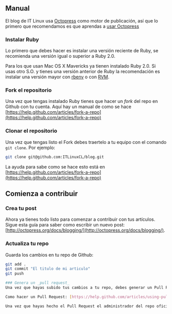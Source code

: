 ## Manual
El blog de IT Linux usa [Octopress](http://octopress.org/) como motor de publicación, así que lo primero que recomendamos es que aprendas a [usar Octopress](http://octopress.org/docs/)

### Instalar Ruby
Lo primero que debes hacer es instalar una versión reciente de Ruby, se recomienda una versión igual o superior a Ruby 2.0.

Para los que usan Mac OS X Mavericks ya tienen instalado Ruby 2.0. Si usas otro S.O. y tienes una versión anterior de Ruby la recomendación es instalar una versión mayor con [rbenv](https://github.com/sstephenson/rbenv) o con [RVM](https://rvm.io).


### Fork el repositorio
Una vez que tengas instalado Ruby tienes que hacer un _fork_ del repo en Github con tu cuenta. Aquí hay un manual de como se hace [https://help.github.com/articles/fork-a-repo](https://help.github.com/articles/fork-a-repo)

### Clonar el repositorio
Una vez que tengas listo el Fork debes traertelo a tu equipo con el comando ```git clone```. Por ejemplo:

```bash
git clone git@github.com:ITLinuxCL/blog.git
```

La ayuda para sabe como se hace esto está en [https://help.github.com/articles/fork-a-repo](https://help.github.com/articles/fork-a-repo)


## Comienza a contribuir

### Crea tu post
Ahora ya tienes todo listo para comenzar a contribuir con tus artículos. Sigue esta guía para saber como escribir un nuevo post: [http://octopress.org/docs/blogging/](http://octopress.org/docs/blogging/).

### Actualiza tu repo
Guarda los cambios en tu repo de Github:

```bash
git add .
git commit "El titulo de mi articulo"
git push

### Genera un _pull request_
Una vez que hayas subido tus cambios a tu repo, debes generar un Pull Request para actualizar el repositorio oficial.

Como hacer un Pull Request: [https://help.github.com/articles/using-pull-requests](https://help.github.com/articles/using-pull-requests)

Una vez que hayas hecho el Pull Request el administrador del repo oficial (pbruna), recibirá una notificación y publicará tu nuevo artículo.
